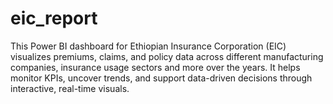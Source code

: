 # eic_report
This Power BI dashboard for Ethiopian Insurance Corporation (EIC) visualizes premiums, claims, and policy data across different manufacturing companies, insurance usage sectors and more over the years. It helps monitor KPIs, uncover trends, and support data-driven decisions through interactive, real-time visuals.
